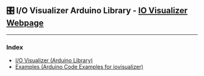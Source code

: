 ## 🎛 I/O Visualizer Arduino Library - [IO Visualizer Webpage](http://iovisualizer.com)
----
### Index
- [I/O Visualizer (Arduino Library)](iovisualizer/)
- [Examples (Arduino Code Examples for iovisualizer)](examples/)
